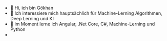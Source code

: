 - 👋 Hi, ich bin Gökhan
- 👀 Ich interessiere mich hauptsächlich für Machine-Lerning Algorithmen, Deep Lerning und KI
- 🌱 im Moment lerne ich Angular, .Net Core, C#, Machine-Lerning und Python
-
<!---
ggok01/ggok01 is a ✨ special ✨ repository because its `README.md` (this file) appears on your GitHub profile.
You can click the Preview link to take a look at your changes.
--->
